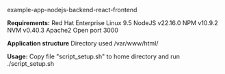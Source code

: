 example-app-nodejs-backend-react-frontend

**Requirements:**
Red Hat Enterprise Linux 9.5
NodeJS v22.16.0
NPM v10.9.2
NVM v0.40.3
Apache2
Open port 3000

**Application structure**
Directory used /var/www/html/

**Usage:**
Copy file "script_setup.sh" to home directory and run ./script_setup.sh